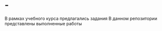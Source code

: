# -
В рамках учебного курса предлагались задания
В данном репозитории представлены выполненные работы
